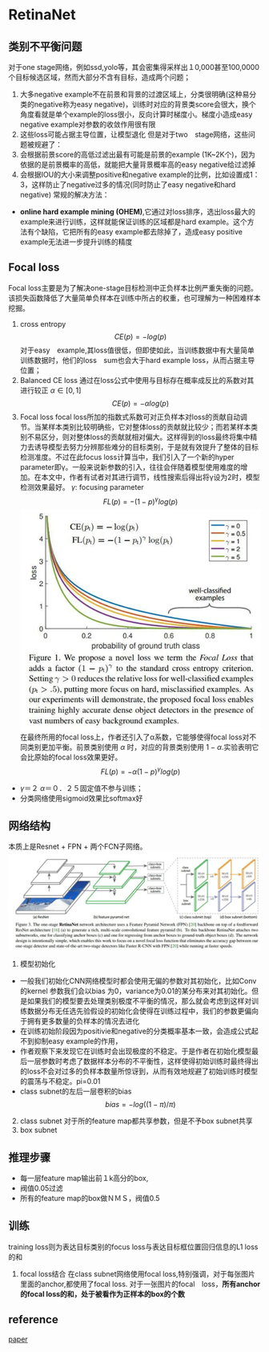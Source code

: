 # RetinaNet

## 类别不平衡问题
对于one stage网络，例如ssd,yolo等，其会密集得采样出１0,000甚至100,0000个目标候选区域，然而大部分不含有目标，造成两个问题；
1. 大多negative example不在前景和背景的过渡区域上，分类很明确(这种易分类的negative称为easy negative)，训练时对应的背景类score会很大，换个角度看就是单个example的loss很小，反向计算时梯度小。梯度小造成easy negative example对参数的收敛作用很有限
2. 这些loss可能占据主导位置，让模型退化
但是对于two　stage网络，这些问题被规避了：
1. 会根据前景score的高低过滤出最有可能是前景的example (1K~2K个)，因为依据的是前景概率的高低，就能把大量背景概率高的easy negative给过滤掉
2. 会根据IOU的大小来调整positive和negative example的比例，比如设置成1：3，这样防止了negative过多的情况(同时防止了easy negative和hard negative)
常规的解决方法：
- **online hard example mining (OHEM)**,它通过对loss排序，选出loss最大的example来进行训练，这样就能保证训练的区域都是hard example。这个方法有个缺陷，它把所有的easy example都去除掉了，造成easy positive example无法进一步提升训练的精度

## Focal loss
Focal loss主要是为了解决one-stage目标检测中正负样本比例严重失衡的问题。该损失函数降低了大量简单负样本在训练中所占的权重，也可理解为一种困难样本挖掘。

1. cross entropy
$$CE(p)=-log(p)$$
对于easy　example,其loss值很低，但即使如此，当训练数据中有大量简单训练数据时，他们的loss　sum也会大于hard example loss，从而占据主导位置；
2. Balanced CE loss
通过在loss公式中使用与目标存在概率成反比的系数对其进行较正 $\alpha \in [0,1]$
$$CE(p)=-\alpha log(p)$$
3. Focal loss
focal loss所加的指数式系数可对正负样本对loss的贡献自动调节。当某样本类别比较明确些，它对整体loss的贡献就比较少；而若某样本类别不易区分，则对整体loss的贡献就相对偏大。这样得到的loss最终将集中精力去诱导模型去努力分辨那些难分的目标类别，于是就有效提升了整体的目标检测准度。不过在此focus loss计算当中，我们引入了一个新的hyper parameter即γ。一般来说新参数的引入，往往会伴随着模型使用难度的增加。在本文中，作者有试者对其进行调节，线性搜索后得出将γ设为2时，模型检测效果最好。
$\gamma$: focusing parameter
$$FL(p)=-(1-p)^\gamma log(p)$$
![alt](imgs/retina1.webp)
在最终所用的focal loss上，作者还引入了α系数，它能够使得focal loss对不同类别更加平衡。前景类别使用 $\alpha$ 时，对应的背景类别使用 $1-\alpha$.实验表明它会比原始的focal loss效果更好。
$$FL(p)=-\alpha (1-p)^\gamma log(p)$$
- $\gamma＝２$ $\alpha＝０．２５$固定值不参与训练；
- 分类网络使用sigmoid效果比softmax好
## 网络结构
本质上是Resnet + FPN + 两个FCN子网络。
![alt](imgs/retina2.webp)
1. 模型初始化
- 一般我们初始化CNN网络模型时都会使用无偏的参数对其初始化，比如Conv的kernel 参数我们会以bias 为0，variance为0.01的某分布来对其初始化。但是如果我们的模型要去处理类别极度不平衡的情况，那么就会考虑到这样对训练数据分布无任选先验假设的初始化会使得在训练过程中，我们的参数更偏向于拥有更多数量的负样本的情况去进化
- 在训练初始阶段因为positivie和negative的分类概率基本一致，会造成公式起不到抑制easy example的作用，　
- 作者观察下来发现它在训练时会出现极度的不稳定。于是作者在初始化模型最后一层参数时考虑了数据样本分布的不平衡性，这样使得初始训练时最终得出的loss不会对过多的负样本数量所惊讶到，从而有效地规避了初始训练时模型的震荡与不稳定。pi=0.01
- class subnet的左后一层卷积的bias
$$bias=-log((1-\pi)/\pi)$$

2. class subnet
对于所的feature map都共享参数，但是不予box subnet共享
3. box subnet

## 推理步骤
- 每一层feature map输出前１k高分的box, 
- 阀值0.05过滤
- 所有的feature map的box做ＮＭＳ，阀值0.5

## 训练
training loss则为表达目标类别的focus loss与表达目标框位置回归信息的L1 loss的和  

1. focal loss结合
在class subnet网络使用focal loss,特别强调，对于每张图片里面的anchor,都使用了focal loss.
对于一张图片的focal　loss，**所有anchor的focal loss的和，处于被看作为正样本的box的个数**  

## reference 
[paper](https://arxiv.org/pdf/1708.02002.pdf)
